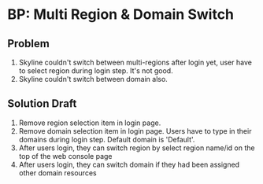 # BP: Multi Region & Domain Switch

## Problem

1. Skyline couldn't switch between multi-regions after login yet, user have to select region during login step. It's not good.
2. Skyline couldn't switch between domain also.

## Solution Draft

1. Remove region selection item in login page.
2. Remove domain selection item in login page. Users have to type in their domains during login step. Default domain is 'Default'.
3. After users login, they can switch region by select region name/id on the top of the web console page
4. After users login, they can switch domain if they had been assigned other domain resources
